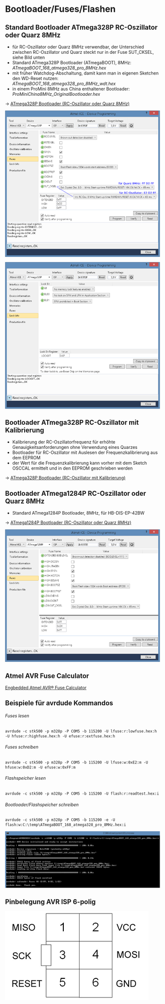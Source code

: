 
# Bootloader/Fuses/Flashen


## Standard Bootloader ATmega328P RC-Oszillator oder Quarz 8MHz

- für RC-Oszillator oder Quarz 8MHz verwendbar, der Unterschied zwischen RC-Oszillator und Quarz steckt nur in der Fuse SUT_CKSEL, siehe Bild unten
- Standard ATmega328P Bootloader (ATmegaBOOT), 8MHz:<br>
  *ATmegaBOOT_168_atmega328_pro_8MHz.hex*
- mit früher Watchdog-Abschaltung, damit kann man in eigenen Sketchen den WD-Reset nutzen:<br>
  *ATmegaBOOT_168_atmega328_pro_8MHz_wdt.hex*
- in einem ProMini 8MHz aus China enthaltener Bootloader:<br>
  *ProMiniChina8MHz_OriginalBootloader.hex*

-> [ATmega328P Bootloader (RC-Oszillator oder Quarz 8MHz)](https://github.com/TomMajor/SmartHome/tree/master/Info/Bootloader/mega328_RC-Osc_or_Quarz)

![pic](mega328_RC-Osc_or_Quarz/fuses1.png)

![pic](mega328_RC-Osc_or_Quarz/fuses2.png)


## Bootloader ATmega328P RC-Oszillator mit Kalibrierung

- Kalibrierung der RC-Oszillatorfrequenz für erhöhte Genauigkeitsanforderungen ohne Verwendung eines Quarzes
- Bootloader für RC-Oszillator mit Auslesen der Frequenzkalibrierung aus dem EEPROM
- der Wert für die Frequenzkalibrierung kann vorher mit dem Sketch OSCCAL ermittelt und in den EEPROM geschrieben werden

-> [ATmega328P Bootloader (RC-Oszillator mit Kalibrierung)](https://github.com/TomMajor/SmartHome/tree/master/Info/Bootloader/mega328_RC-Osc_with_Calibration)


## Bootloader ATmega1284P RC-Oszillator oder Quarz 8MHz

- Standard ATmega1284P Bootloader, 8MHz, für HB-DIS-EP-42BW

-> [ATmega1284P Bootloader (RC-Oszillator oder Quarz 8MHz)](https://github.com/TomMajor/SmartHome/tree/master/Info/Bootloader/mega1284_RC-Osc_or_Quarz)

![pic](mega1284_RC-Osc_or_Quarz/fuses_1284.png)


## Atmel AVR Fuse Calculator

[Engbedded Atmel AVR® Fuse Calculator](http://www.engbedded.com/fusecalc/)


## Beispiele für avrdude Kommandos

###### Fuses lesen
    avrdude -c stk500 -p m328p -P COM5 -b 115200 -U lfuse:r:lowfuse.hex:h -U hfuse:r:highfuse.hex:h -U efuse:r:extfuse.hex:h


###### Fuses schreiben
    avrdude -c stk500 -p m328p -P COM5 -b 115200 -U lfuse:w:0xE2:m -U hfuse:w:0xD2:m -U efuse:w:0xFF:m


###### Flashspeicher lesen
    avrdude -c stk500 -p m328p -P COM5 -b 115200 -U flash:r:readtest.hex:i


###### Bootloader/Flashspeicher schreiben
    avrdude -c stk500 -p m328p -P COM5 -b 115200 -e -U flash:w:C:\temp\ATmegaBOOT_168_atmega328_pro_8MHz.hex:i

![pic](Images/Flash_Bootloader.png)
<br>


## Pinbelegung AVR ISP 6-polig

![pic](Images/AVR_ISP.jpg)
<br>
